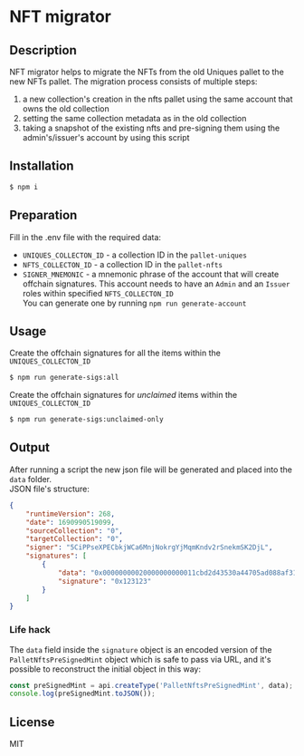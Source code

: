 # NFT migrator

## Description

NFT migrator helps to migrate the NFTs from the old Uniques pallet to the new NFTs pallet.
The migration process consists of multiple steps:
1) a new collection's creation in the nfts pallet using the same account that owns the old collection
2) setting the same collection metadata as in the old collection
3) taking a snapshot of the existing nfts and pre-signing them using the admin's/issuer's account by using this script 


## Installation

```bash
$ npm i
```

## Preparation

Fill in the .env file with the required data:
- `UNIQUES_COLLECTON_ID` - a collection ID in the `pallet-uniques`
- `NFTS_COLLECTON_ID` - a collection ID in the `pallet-nfts`
- `SIGNER_MNEMONIC` - a mnemonic phrase of the account that will create offchain signatures.
This account needs to have an `Admin` and an `Issuer` roles within specified `NFTS_COLLECTON_ID`  
You can generate one by running `npm run generate-account`

## Usage

Create the offchain signatures for all the items within the `UNIQUES_COLLECTON_ID`
```bash
$ npm run generate-sigs:all
```

Create the offchain signatures for *unclaimed* items within the `UNIQUES_COLLECTON_ID`
```bash
$ npm run generate-sigs:unclaimed-only
```

## Output

After running a script the new json file will be generated and placed into the `data` folder.  
JSON file's structure:

```json
{
	"runtimeVersion": 268,
	"date": 1690990519099,
	"sourceCollection": "0",
	"targetCollection": "0",
	"signer": "5CiPPseXPECbkjWCa6MnjNokrgYjMqmKndv2rSnekmSK2DjL",
	"signatures": [
		{
			"data": "0x00000000020000000000011cbd2d43530a44705ad088af313e18f80b53ef16b36177cd4b77b846f2a5f07c0cf9500000",
			"signature": "0x123123"
		}
	]
}
```

### Life hack
The `data` field inside the `signature` object is an encoded version of the `PalletNftsPreSignedMint` object
which is safe to pass via URL, and it's possible to reconstruct the initial object in this way:
```javascript
const preSignedMint = api.createType('PalletNftsPreSignedMint', data);
console.log(preSignedMint.toJSON());
```

## License

MIT

